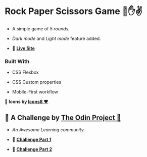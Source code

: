 # Rock Paper Scissors Game :punch::hand::v:

- A simple game of *5 rounds.*

- *Dark mode* and *Light mode* feature added. 

- :rocket: **[Live Site](https://smita-14.github.io/rock-paper-scissor-game/)**


### Built With
- CSS Flexbox

- CSS Custom properties

- Mobile-First workflow

>
>
**:sunflower: Icons by [Icons8 :heart:](https://icons8.com/)**


## :cherry_blossom: A Challenge by [The Odin Project :purple_heart:](https://www.theodinproject.com/lessons/foundations-revisiting-rock-paper-scissors)

- *An Awesome Learning community.*

- :cactus: **[Challenge Part 1](https://www.theodinproject.com/lessons/foundations-rock-paper-scissors)**
- :cactus: **[Challenge Part 2](https://www.theodinproject.com/lessons/foundations-revisiting-rock-paper-scissors)**


